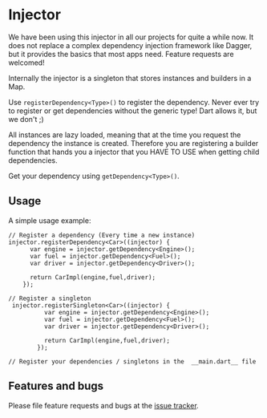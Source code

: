 # Injector

We have been using this injector in all our projects for quite a while now.
It does not replace a complex dependency injection framework like Dagger, but it provides the basics that most apps need.
Feature requests are welcomed!

Internally the injector is a singleton that stores instances and builders in a Map.

Use `registerDependency<Type>()` to register the dependency.
Never ever try to register or get dependencies without the generic type! Dart allows it, but we don't ;)

All instances are lazy loaded, meaning that at the time you request the dependency the instance is created.
Therefore you are registering a builder function that hands you a injector that you HAVE TO USE when getting child dependencies.  
    
Get your dependency using `getDependency<Type>()`. 

    

## Usage

A simple usage example:

    // Register a dependency (Every time a new instance)
    injector.registerDependency<Car>((injector) {
          var engine = injector.getDependency<Engine>();
          var fuel = injector.getDependency<Fuel>();
          var driver = injector.getDependency<Driver>();
          
          return CarImpl(engine,fuel,driver);
        });
        
    // Register a singleton
     injector.registerSingleton<Car>((injector) {
              var engine = injector.getDependency<Engine>();
              var fuel = injector.getDependency<Fuel>();
              var driver = injector.getDependency<Driver>();
              
              return CarImpl(engine,fuel,driver);
            });
        
    // Register your dependencies / singletons in the  __main.dart__ file
    



## Features and bugs

Please file feature requests and bugs at the [issue tracker][tracker].

[tracker]: https://github.com/tikkrapp/injector/issues

